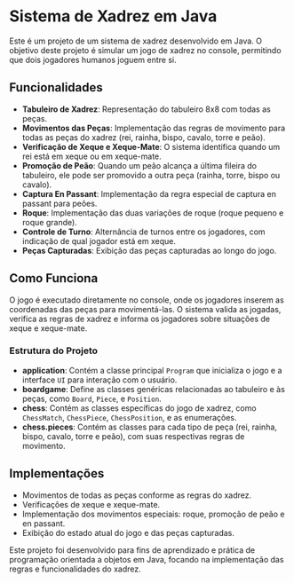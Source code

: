 # Sistema de Xadrez em Java

Este é um projeto de um sistema de xadrez desenvolvido em Java. O objetivo deste projeto é simular um jogo de xadrez no console, permitindo que dois jogadores humanos joguem entre si.

## Funcionalidades

- **Tabuleiro de Xadrez**: Representação do tabuleiro 8x8 com todas as peças.
- **Movimentos das Peças**: Implementação das regras de movimento para todas as peças do xadrez (rei, rainha, bispo, cavalo, torre e peão).
- **Verificação de Xeque e Xeque-Mate**: O sistema identifica quando um rei está em xeque ou em xeque-mate.
- **Promoção de Peão**: Quando um peão alcança a última fileira do tabuleiro, ele pode ser promovido a outra peça (rainha, torre, bispo ou cavalo).
- **Captura En Passant**: Implementação da regra especial de captura en passant para peões.
- **Roque**: Implementação das duas variações de roque (roque pequeno e roque grande).
- **Controle de Turno**: Alternância de turnos entre os jogadores, com indicação de qual jogador está em xeque.
- **Peças Capturadas**: Exibição das peças capturadas ao longo do jogo.

## Como Funciona

O jogo é executado diretamente no console, onde os jogadores inserem as coordenadas das peças para movimentá-las. O sistema valida as jogadas, verifica as regras de xadrez e informa os jogadores sobre situações de xeque e xeque-mate.

### Estrutura do Projeto

- **application**: Contém a classe principal `Program` que inicializa o jogo e a interface `UI` para interação com o usuário.
- **boardgame**: Define as classes genéricas relacionadas ao tabuleiro e às peças, como `Board`, `Piece`, e `Position`.
- **chess**: Contém as classes específicas do jogo de xadrez, como `ChessMatch`, `ChessPiece`, `ChessPosition`, e as enumerações.
- **chess.pieces**: Contém as classes para cada tipo de peça (rei, rainha, bispo, cavalo, torre e peão), com suas respectivas regras de movimento.

## Implementações

- Movimentos de todas as peças conforme as regras do xadrez.
- Verificações de xeque e xeque-mate.
- Implementação dos movimentos especiais: roque, promoção de peão e en passant.
- Exibição do estado atual do jogo e das peças capturadas.

Este projeto foi desenvolvido para fins de aprendizado e prática de programação orientada a objetos em Java, focando na implementação das regras e funcionalidades do xadrez.
